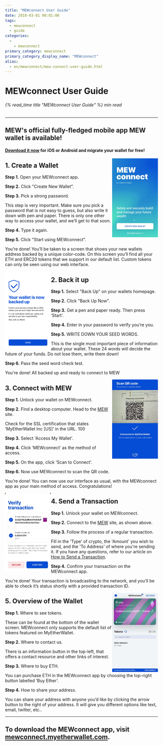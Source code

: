 ```yaml
---
title: "MEWconnect User Guide"
date: 2018-03-01 00:01:00
tags:
  - mewconnect
  - guide
categories:
  - 
    - mewconnect
primary_category: mewconnect
primary_category_display_name: "MEWconnect"
alias:
  - en/mewconnect/mew-connect-user-guide.html
---
```


# **MEWconnect User Guide**

###### {% read_time title "MEWconnect User Guide" %} min read

* * *

## **MEW's official fully-fledged mobile app MEW wallet is available!**

#### **[Download it now](/@@@@@@/mewwallet/mewwallet-user-guide/) for iOS or Android and migrate your wallet for free!**

<img class="image-right" src="/images/posts/mewconnect/CreateMC.jpg" align="right" width="30%" />

## **1. Create a Wallet**

**Step 1.** Open your MEWconnect app.

**Step 2.** Click "Create New Wallet".

**Step 3.** Pick a strong password.

This step is very important. Make sure you pick a password that is not easy to guess, but also write it down with pen and paper. There is only one other way to access your wallet, and we’ll get to that soon.

**Step 4.** Type it again.

**Step 5.** Click "Start using MEWconnect".

You’re done! You’ll be taken to a screen that shows your new wallets address backed by a unique color-code. On this screen you’ll find all your ETH and ERC20 tokens that we support in our default list. Custom tokens can only be seen using our web interface.
<br />

<img class="image-left" src="/images/posts/mewconnect/BackupMC.png" align="left" width="30%" />

## **2. Back it up**

**Step 1.** Select "Back Up" on your wallets homepage.

**Step 2.** Click "Back Up Now".

**Step 3.** Get a pen and paper ready. Then press ‘Start’.

**Step 4.** Enter in your password to verify you’re you.

**Step 5.** WRITE DOWN YOUR SEED WORDS.

This is the single most important piece of information about your wallet. These 24 words will decide the future of your funds. Do not lose them, write them down!

**Step 6.**  Pass the seed word check test.

You're done! All backed up and ready to connect to MEW
<br />

<img class="image-right" src="/images/posts/mewconnect/ScanQRMC.jpg" align="right" width="30%" />

## **3. Connect with MEW**

**Step 1.** Unlock your wallet on MEWconnect.

**Step 2.** Find a desktop computer. Head to the [MEW](https://www.myetherwallet.com) site.

Check for the SSL certification that states ‘MyEtherWallet Inc [US]’ in   the URL. 100

**Step 3.** Select 'Access My Wallet'.

**Step 4.** Click ‘MEWconnect’ as the method of access.

**Step 5.** On the app, click ‘Scan to Connect’.

**Step 6.** Now use MEWconnect to scan the QR code.

You’re done! You can now use our interface as usual, with the MEWconnect app as your main method of access. Congratulations!
<br />

<img class="image-left" src="/images/posts/mewconnect/TransferMC.jpg" align="left" width="30%" />

## **4. Send a Transaction**

**Step 1.**  Unlock your wallet on MEWconnect.

**Step 2.**  Connect to the [MEW](https://www.myetherwallet.com) site, as shown above.

**Step 3.**  Follow the process of a regular transaction.

Fill in the ‘Type’ of crypto, the 'Amount' you wish to send, and the 'To Address' of where you're sending it. If you have any questions, refer to our article on [How to Send a Transaction](/@@@@@@/transactions/how-to-send-a-transaction/).

**Step 4.**  Confirm your transaction on the MEWconnect app.

You’re done! Your transaction is broadcasting to the network, and you’ll be able to check it’s status shortly with a provided transaction ID.
<br />

<img class="image-right" src="/images/posts/mewconnect/OverviewMC.jpg" align="right" width="30%" />

## **5. Overview of the Wallet**

**Step 1.**  Where to see tokens.

These can be found at the bottom of the wallet screen. MEWconnect only supports the default list of tokens featured on MyEtherWallet.

**Step 2.**  Where to contact us.

There is an information button in the top-left, that offers a contact  resource and other links of interest.

**Step 3.**  Where to buy ETH.

You can purchase ETH in the MEWconnect app by choosing the top-right button labelled ‘Buy Ether’.

**Step 4.**  How to share your address.

You can share your address with anyone you’d like by clicking the arrow button to the right of your address. It will give you different options like text, email, twitter, etc..
<br />

* * *

## To download the MEWconnect app, visit [mewconnect.myetherwallet.com](https://mewconnect.myetherwallet.com/).
